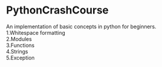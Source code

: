 # PythonCrashCourse
An implementation of basic concepts in python for beginners.<br/>
1.Whitespace formatting<br/>
2.Modules<br/>
3.Functions<br/>
4.Strings<br/>
5.Exception<br/>
